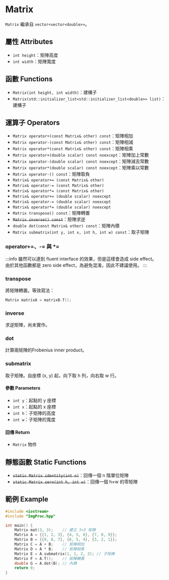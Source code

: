 # Matrix

`Matrix` 繼承自 `vector<vector<double>>`。

## 屬性 Attributes

+ `int height`：矩陣高度
+ `int width`：矩陣寬度

## 函數 Functions

+ `Matrix(int height, int width)`：建構子
+ `Matrix(std::initializer_list<std::initializer_list<double>> list)`：建構子

## 運算子 Operators

+ `Matrix operator+(const Matrix& other) const`：矩陣相加
+ `Matrix operator-(const Matrix& other) const`：矩陣相減
+ `Matrix operator*(const Matrix& other) const`：矩陣相乘
+ `Matrix operator+(double scalar) const noexcept`：矩陣加上常數
+ `Matrix operator-(double scalar) const noexcept`：矩陣減去常數
+ `Matrix operator*(double scalar) const noexcept`：矩陣乘以常數
+ `Matrix operator-() const`：矩陣取負
+ `Matrix& operator+= (const Matrix& other)`
+ `Matrix& operator-= (const Matrix& other)`
+ `Matrix& operator*= (const Matrix& other)`
+ `Matrix& operator+= (double scalar) noexcept`
+ `Matrix& operator-= (double scalar) noexcept`
+ `Matrix& operator*= (double scalar) noexcept`
+ `Matrix transpose() const`：矩陣轉置
+ ~~`Matrix inverse() const`~~：矩陣求逆
+ `double dot(const Matrix& other) const`：矩陣內積
+ `Matrix submatrix(int y, int x, int h, int w) const`：取子矩陣

### operator+=、-= 與 *=

:::info
雖然可以達到 fluent interface 的效果，但是這樣會造成 side effect。  
由於其他函數都是 zero side effect，為避免混淆，因此不建議使用。
:::

### transpose

將矩陣轉置。等效寫法：
    
```cpp
Matrix matrixA = matrixB.T();
```

### inverse

求逆矩陣，尚未實作。

### dot

計算兩矩陣的Frobenius inner product。

### submatrix

取子矩陣。自座標 (x, y) 起，向下取 h 列，向右取 w 行。

#### 參數 Parameters

+ `int y`：起點的 y 座標
+ `int x`：起點的 x 座標
+ `int h`：子矩陣的高度
+ `int w`：子矩陣的寬度

#### 回傳 Return

+ `Matrix` 物件

## 靜態函數 Static Functions

+ ~~`static Matrix identity(int n)`~~：回傳一個 n 階單位矩陣
+ ~~`static Matrix zero(int h, int w)`~~：回傳一個 h×w 的零矩陣

## 範例 Example
    
```cpp
#include <iostream>
#include "ImgProc.hpp"

int main() {
    Matrix mat(3, 3);    // 建立 3×3 矩陣
    Matrix A = {{1, 2, 3}, {4, 5, 6}, {7, 8, 9}};
    Matrix B = {{9, 8, 7}, {6, 5, 4}, {3, 2, 1}};
    Matrix C = A + B;    // 矩陣相加
    Matrix D = A * B;    // 矩陣相乘
    Matrix E = A.submatrix(1, 1, 2, 2); // 子矩陣
    Matrix F = A.T();    // 矩陣轉置
    double G = A.dot(B); // 內積
    return 0;
}
```
